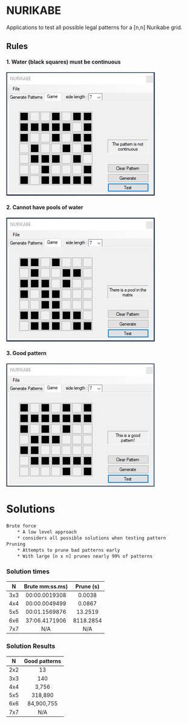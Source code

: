 # NURIKABE
Applications to test all possible legal patterns for a [n,n] Nurikabe grid.

<h2> Rules </h2>
	<h4> 1. Water (black squares) must be continuous </h4>
		<img src="images/non-contiguous.PNG" alt="icon">
	<h4> 2. Cannot have pools of water </h4>
		<img src="images/pool.PNG" alt="icon">
	<h4> 3. Good pattern </h4> 
		<img src="images/good.PNG" alt="icon">
	
# Solutions

	Brute force 
		* A low level approach
		* considers all possible solutions when testing pattern
	Pruning 
		* Attempts to prune bad patterns early
		* With large [n x n] prunes nearly 99% of patterns

### Solution times
  | N  | Brute mm:ss.ms) | Prune (s) |
  | :---: | :---: | :---: |
  |3x3 | 00:00.0019308          | 0.0038    |
  |4x4 | 00:00.0049499          | 0.0867    |
  |5x5 | 00:01.1569876          | 13.2519   |
  |6x6 |  37:06.4171906         | 8118.2854 |
  |7x7 | N/A |  N/A       |
  
### Solution Results
  | N  | Good patterns |
  | :---: | :---: | 
  |2x2 | 13 |
  |3x3 | 140 | 
  |4x4 | 3,756 | 
  |5x5 | 318,890 | 
  |6x6 | 84,900,755 |
  |7x7 | N/A |